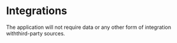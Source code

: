 # Integrations

The application will not require data or any other form of integration withthird-party sources.
